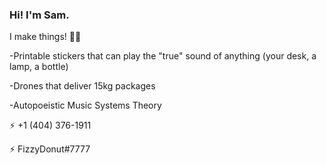 ### Hi! I'm Sam.
I make things! 👷‍♂️
  
  -Printable stickers that can play the "true" sound of anything (your desk, a lamp, a bottle)
  
  -Drones that deliver 15kg packages
  
  -Autopoeistic Music Systems Theory
  
  
 
 ⚡ +1 (404) 376-1911
 
 ⚡ FizzyDonut#7777
<!--
**bouncyslime555/bouncyslime555** is a ✨ _special_ ✨ repository because its `README.md` (this file) appears on your GitHub profile.

Here are some ideas to get you started:

- 🔭 I’m currently working on ...
- 🌱 I’m currently learning ...
- 👯 I’m looking to collaborate on ...
- 🤔 I’m looking for help with ...
- 💬 Ask me about ...
- 📫 How to reach me: ...
- 😄 Pronouns: ...
- ⚡ Fun fact: ...
-->

